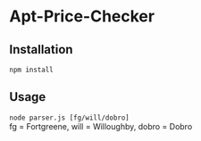 # Apt-Price-Checker
## Installation
`npm install`
## Usage
`node parser.js [fg/will/dobro]`  
fg = Fortgreene, will = Willoughby, dobro = Dobro
